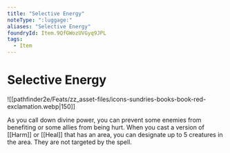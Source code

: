 ```yaml
---
title: "Selective Energy"
noteType: ":luggage:"
aliases: "Selective Energy"
foundryId: Item.9QfGWozUVGyq9JPL
tags:
  - Item
---
```


# Selective Energy
![[pathfinder2e/Feats/zz_asset-files/icons-sundries-books-book-red-exclamation.webp|150]]

As you call down divine power, you can prevent some enemies from benefiting or some allies from being hurt. When you cast a version of [[Harm]] or [[Heal]] that has an area, you can designate up to 5 creatures in the area. They are not targeted by the spell.
